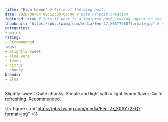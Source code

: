 ```yaml
---
title: "Eloa Lemon" # Title of the blog post.
date: 2020-08-04T09:52:00-06:00 # Date of post creation.
featured: true # Sets if post is a featured post, making appear on the home page side bar.
thumbnail: "https://pbs.twimg.com/media/Een-27_X0AY72EQ?format=jpg" # Sets thumbnail image appearing inside card on homepage.
categories:
- water
rating:
- Recommended
tags:
- Slightly Sweet
- aloe vera
- lemon
- citrus
- chunky
brands:
- Eloa
---
```


Slightly sweet. Quite chunky. Simple and light with a light lemon flavor. Quite refreshing. Recommended.

{{< figure src="https://pbs.twimg.com/media/Een-27_X0AY72EQ?format=jpg" >}}